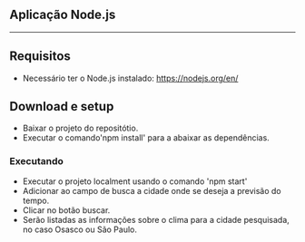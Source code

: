 ## Aplicação Node.js
___

## Requisitos

- Necessário ter o Node.js instalado: https://nodejs.org/en/

## Download e setup

- Baixar o projeto do repositótio.
- Executar o comando'npm install' para a abaixar as dependências.

### Executando

- Executar o projeto localment usando o comando 'npm start'
- Adicionar ao campo de busca a cidade onde se deseja a previsão do tempo.
- Clicar no botão buscar.
- Serão listadas as informações sobre o clima para a cidade pesquisada,
  no caso Osasco ou São Paulo.
  





